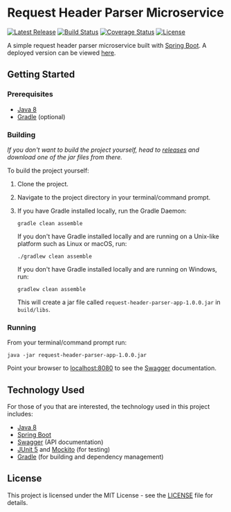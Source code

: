 # Request Header Parser Microservice

[![Latest Release](https://img.shields.io/github/release/vanillaSlice/RequestHeaderParserMicroservice.svg)](https://github.com/vanillaSlice/RequestHeaderParserMicroservice/releases/latest)
[![Build Status](https://img.shields.io/travis/vanillaSlice/RequestHeaderParserMicroservice/master.svg)](https://travis-ci.org/vanillaSlice/RequestHeaderParserMicroservice)
[![Coverage Status](https://img.shields.io/coveralls/github/vanillaSlice/RequestHeaderParserMicroservice/master.svg)](https://coveralls.io/github/vanillaSlice/RequestHeaderParserMicroservice?branch=master)
[![License](https://img.shields.io/github/license/vanillaSlice/RequestHeaderParserMicroservice.svg)](LICENSE)

A simple request header parser microservice built with [Spring Boot](http://spring.io/projects/spring-boot). A deployed
version can be viewed [here](https://sliceheaderparser.herokuapp.com/).

## Getting Started

### Prerequisites

* [Java 8](https://www.oracle.com/technetwork/java/javase/overview/java8-2100321.html)
* [Gradle](https://gradle.org) (optional)

### Building

*If you don't want to build the project yourself, head to
[releases](https://github.com/vanillaSlice/RequestHeaderParserMicroservice/releases) and download one of the jar files
from there.*

To build the project yourself:

1. Clone the project.
2. Navigate to the project directory in your terminal/command prompt.
3. If you have Gradle installed locally, run the Gradle Daemon:

    ```
    gradle clean assemble
    ```

   If you don't have Gradle installed locally and are running on a Unix-like platform such as Linux or macOS, run:

    ```
    ./gradlew clean assemble
    ```

   If you don't have Gradle installed locally and are running on Windows, run:

    ```
    gradlew clean assemble
    ```
    
    This will create a jar file called `request-header-parser-app-1.0.0.jar` in `build/libs`.

### Running

From your terminal/command prompt run:

```
java -jar request-header-parser-app-1.0.0.jar
```

Point your browser to [localhost:8080](http://localhost:8080) to see the [Swagger](https://swagger.io/) documentation.

## Technology Used

For those of you that are interested, the technology used in this project includes:

* [Java 8](https://www.oracle.com/technetwork/java/javase/overview/java8-2100321.html)
* [Spring Boot](http://spring.io/projects/spring-boot)
* [Swagger](https://swagger.io/) (API documentation)
* [JUnit 5](https://junit.org/junit5/) and [Mockito](https://site.mockito.org/) (for testing)
* [Gradle](https://gradle.org) (for building and dependency management)

## License

This project is licensed under the MIT License - see the [LICENSE](LICENSE) file for details.
